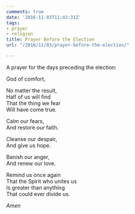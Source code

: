 ```yaml
---
comments: true
date: '2016-11-03T11:43:31Z'
tags:
- prayer
- religion
title: Prayer Before the Election
url: "/2016/11/03/prayer-before-the-election/"

---
```

A prayer for the days preceding the election:

God of comfort,

No matter the result,  
Half of us will find  
That the thing we fear  
Will have come true.

Calm our fears,  
And restore our faith.

Cleanse our despair,  
And give us hope.

Banish our anger,  
And renew our love.

Remind us once again  
That the Spirit who unites us  
Is greater than anything  
That could ever divide us.

*Amen*

 
